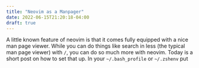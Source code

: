 ```yaml
---
title: "Neovim as a Manpager"
date: 2022-06-15T21:20:18-04:00
draft: true
---
```


A little known feature of neovim is that it comes fully equipped with a nice man page viewer. 
While you can do things like search in less (the typical man page viewer) with `/`, you can do 
so much more with neovim. 
Today is a short post on how to set that up. In your `~/.bash_profile` or `~/.zshenv` put

```shell

```
